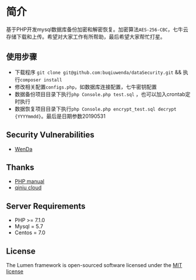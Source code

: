 # 简介
 基于PHP开发mysql数据库备份加密和解密恢复。加密算法`AES-256-CBC`，七牛云存储下载和上传。希望对大家工作有所帮助，最后希望大家帮忙打星。

## 使用步骤
 * 下载程序 `git clone git@github.com:buqiuwenda/dataSecurity.git` && 执行`composer install`
 * 修改相关配置`configs.php`，如数据库连接配置，七牛密钥配置
 * 数据备份项目目录下执行`php Console.php test.sql` ，也可以加入crontab定时执行
 * 数据恢复项目目录下执行`php Console.php encrypt_test.sql decrypt {YYYYmmdd}`。最后是日期参数20190531
 

## Security Vulnerabilities
- [WenDa](http://github.com/buqiuwenda)

## Thanks

- [PHP manual](https://php.net/manual/zh/)
- [qiniu cloud](https://developer.qiniu.com/)

## Server Requirements
- PHP >= 7.1.0
- Mysql = 5.7
- Centos = 7.0

## License

The Lumen framework is open-sourced software licensed under the [MIT license](http://opensource.org/licenses/MIT)
